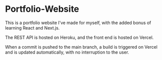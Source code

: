 # Portfolio-Website

This is a portfolio website I've made for myself, with the added bonus of learning React and Next.js.

The REST API is hosted on Heroku, and the front end is hosted on Vercel.

When a commit is pushed to the main branch, a build is triggered on Vercel and is updated automatically, with no interruption to the user.
